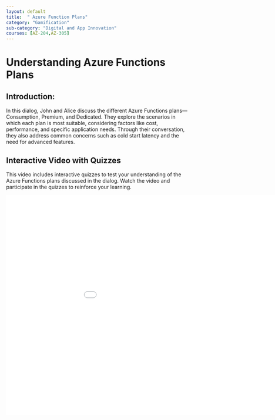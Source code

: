 ```yaml
---
layout: default
title:  " Azure Function Plans"
category: "Gamification"
sub-category: "Digital and App Innovation"
courses: [AZ-204,AZ-305]
---
```


# Understanding Azure Functions Plans

## Introduction:
In this dialog, John and Alice discuss the different Azure Functions plans—Consumption, Premium, and Dedicated. They explore the scenarios in which each plan is most suitable, considering factors like cost, performance, and specific application needs. Through their conversation, they also address common concerns such as cold start latency and the need for advanced features.

## Interactive Video with Quizzes
This video includes interactive quizzes to test your understanding of the Azure Functions plans discussed in the dialog. Watch the video and participate in the quizzes to reinforce your learning.

<iframe class="smart-player-embed-iframe" id="embeddedSmartPlayerInstance" src="/iengage/project-files/gamification/Digital%20and%20App%20Innovation/videos/azurefunplan/azurefun1/azurefun1_player.html?embedIFrameId=embeddedSmartPlayerInstance" width="1024" height="600" scrolling="no" frameborder="0" webkitAllowFullScreen mozallowfullscreen allowFullScreen></iframe>


          
            



